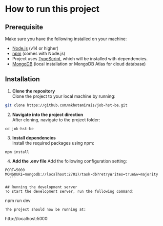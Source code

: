 # How to run this project

## Prerequisite
Make sure you have the following installed on your machine:
- [Node.js](https://nodejs.org/en/) (v14 or higher)
- [npm](https://www.npmjs.com/get-npm) (comes with Node.js)
- Project uses [TypeScript](https://www.typescriptlang.org/), which will be installed with dependencies.
- [MongoDB](https://www.mongodb.com/) (local installation or MongoDB Atlas for cloud database)

## Installation
1. **Clone the repository**   
Clone the project to your local machine by running:

  ```bash
  git clone https://github.com/mkhotamirais/job-hst-be.git
  ```
2. **Navigate into the project direction**  
After cloning, navigate to the project folder:

  ```
  cd job-hst-be
  ```
3. **Install dependencies**   
Install the required packages using npm:
  ```
  npm install
  ```

4. **Add the .env file**
Add the following configuration setting:

  ```
  PORT=5000
  MONGOURI=mongodb://localhost:27017/task-db?retryWrites=true&w=majority
    ```

## Running the development server   
To start the development server, run the following command:

  ```
  npm run dev
  ```
The project should now be running at:

  ```
  http://localhost:5000
  ```